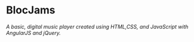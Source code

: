 <h1>BlocJams</h1>

<h6>A basic, digital music player created using HTML,CSS, and JavaScript with AngularJS and jQuery.</h6>
